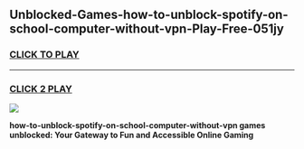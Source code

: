 
## Unblocked-Games-how-to-unblock-spotify-on-school-computer-without-vpn-Play-Free-051jy
<h3>
<a href="https://premium76.site?title=how-to-unblock-spotify-on-school-computer-without-vpn&ref=23A">CLICK TO PLAY</a></h3>
<hr>

<h3>
<a href="https://premium76.site?title=how-to-unblock-spotify-on-school-computer-without-vpn&ref=23A">CLICK 2 PLAY</a>
  
</h3>

<a href="https://premium76.site?title=how-to-unblock-spotify-on-school-computer-without-vpn&ref=23A"><img src="https://clearcache.store/games.png"></a>


**how-to-unblock-spotify-on-school-computer-without-vpn games unblocked: Your Gateway to Fun and Accessible Online Gaming**
